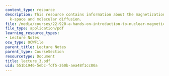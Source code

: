 ```yaml
---
content_type: resource
description: This resource contains information about the magnetization gradients,
  k-space and molecular diffusion.
file: /media/courses/22-920-a-hands-on-introduction-to-nuclear-magnetic-resonance-january-iap-1997/551b19465ebcfdf5260baea48f1cc80a_lecture_3.pdf
file_type: application/pdf
learning_resource_types:
- Lecture Notes
ocw_type: OCWFile
parent_title: Lecture Notes
parent_type: CourseSection
resourcetype: Document
title: lecture_3.pdf
uid: 551b1946-5ebc-fdf5-260b-aea48f1cc80a
---
```

